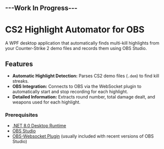 ## ---Work In Progress---
#  CS2 Highlight Automator for OBS

A WPF desktop application that automatically finds multi-kill highlights from your Counter-Strike 2 demo files and records them using OBS Studio.

##  Features

* **Automatic Highlight Detection:** Parses CS2 demo files (`.dem`) to find kill streaks.
* **OBS Integration:** Connects to OBS via the WebSocket plugin to automatically start and stop recording for each highlight.
* **Detailed Information:** Extracts round number, total damage dealt, and weapons used for each highlight.
  


### Prerequisites

* [.NET 8.0 Desktop Runtime](https://dotnet.microsoft.com/en-us/download/dotnet/8.0)
* [OBS Studio](https://obsproject.com/)
* [OBS-Websocket Plugin](https://github.com/obsproject/obs-websocket/releases) (usually included with recent versions of OBS Studio)

